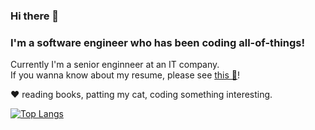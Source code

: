 ### Hi there 👋
### I'm a software engineer who has been coding all-of-things!

Currently I'm a senior enginneer at an IT company.  
If you wanna know about my resume, please see [this 💬](https://gyucheol.github.io/portfolio)!

:hearts: reading books, patting my cat, coding something interesting.

[![Top Langs](https://github-readme-stats.vercel.app/api/top-langs/?username=GyuCheol)](https://github.com/anuraghazra/github-readme-stats)

<!--
**GyuCheol/GyuCheol** is a ✨ _special_ ✨ repository because its `README.md` (this file) appears on your GitHub profile.

Here are some ideas to get you started:

- 🔭 I’m currently working on ...
- 🌱 I’m currently learning ...
- 👯 I’m looking to collaborate on ...
- 🤔 I’m looking for help with ...
- 💬 Ask me about ...
- 📫 How to reach me: ...
- 😄 Pronouns: ...
- ⚡ Fun fact: ...
-->
